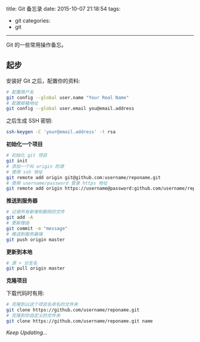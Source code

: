 title: Git 备忘录
date: 2015-10-07 21:18:54
tags:
- git
categories:
- git
---

Git 的一些常用操作备忘。

## 起步

安装好 Git 之后，配置你的资料:

```bash
# 配置用户名
git config --global user.name "Your Real Name"
# 配置邮箱地址
git config --global user.email you@email.address
```

之后生成 SSH 密钥:

```bash
ssh-keygen -C 'your@email.address' -t rsa
```

**初始化一个项目**

```bash
# 初始化 git 项目
git init
# 添加一个叫 origin 的源
# 使用 ssh 地址
git remote add origin git@github.com:username/reponame.git
# 使用 username/password 登录 https 地址
git remote add origin https://username@password:github.com/username/reponame.git
```

**推送到服务器**

```bash
# 记录所有新增和删除的文件
git add -A
# 更新理由
git commit -m "message"
# 推送到服务器端
git push origin master
```

**更新到本地**

```bash
# 源 + 分支名
git pull origin master
```

**克隆项目**

下载代码时有用:

```bash
# 克隆到以这个项目名命名的文件夹
git clone https://github.com/username/reponame.git
# 克隆到你自定义的文件夹
git clone https://github.com/username/reponame.git name
```

*Keep Updating...*
